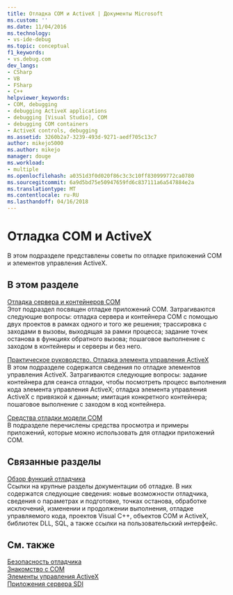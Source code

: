 ```yaml
---
title: Отладка COM и ActiveX | Документы Microsoft
ms.custom: ''
ms.date: 11/04/2016
ms.technology:
- vs-ide-debug
ms.topic: conceptual
f1_keywords:
- vs.debug.com
dev_langs:
- CSharp
- VB
- FSharp
- C++
helpviewer_keywords:
- COM, debugging
- debugging ActiveX applications
- debugging [Visual Studio], COM
- debugging COM containers
- ActiveX controls, debugging
ms.assetid: 3260b2a7-3239-493d-9271-aedf705c13c7
author: mikejo5000
ms.author: mikejo
manager: douge
ms.workload:
- multiple
ms.openlocfilehash: a0351d3f0d020f86c3c3c10ff830999772ca0780
ms.sourcegitcommit: 6a9d5bd75e50947659fd6c837111a6a547884e2a
ms.translationtype: MT
ms.contentlocale: ru-RU
ms.lasthandoff: 04/16/2018
---
```

# <a name="com-and-activex-debugging"></a>Отладка COM и ActiveX
В этом подразделе представлены советы по отладке приложений COM и элементов управления ActiveX.  
  
## <a name="in-this-section"></a>В этом разделе  
 [Отладка сервера и контейнеров COM](../debugger/com-server-and-container-debugging.md)  
 Этот подраздел посвящен отладке приложений COM. Затрагиваются следующие вопросы: отладка сервера и контейнера COM с помощью двух проектов в рамках одного и того же решения; трассировка с заходами в вызовы, выходящая за рамки процесса; задание точек останова в функциях обратного вызова; пошаговое выполнение с заходом в контейнеры и серверы и без него.  
  
 [Практическое руководство. Отладка элемента управления ActiveX](../debugger/how-to-debug-an-activex-control.md)  
 В этом подразделе содержатся сведения по отладке элементов управления ActiveX. Затрагиваются следующие вопросы: задание контейнера для сеанса отладки, чтобы посмотреть процесс выполнения кода элемента управления ActiveX; отладка элемента управления ActiveX с привязкой к данным; имитация конкретного контейнера; пошаговое выполнение с заходом в код контейнера.  
  
 [Средства отладки модели COM](../debugger/com-debugging-tools.md)  
 В подразделе перечислены средства просмотра и примеры приложений, которые можно использовать для отладки приложений COM.  
  
## <a name="related-sections"></a>Связанные разделы  
 [Обзор функций отладчика](../debugger/debugger-feature-tour.md)  
 Ссылки на крупные разделы документации об отладке. В них содержатся следующие сведения: новые возможности отладчика, сведения о параметрах и подготовке, точках останова, обработке исключений, изменении и продолжении выполнения, отладке управляемого кода, проектов Visual C++, объектов COM и ActiveX, библиотек DLL, SQL, а также ссылки на пользовательский интерфейс.  
  
## <a name="see-also"></a>См. также  
 [Безопасность отладчика](../debugger/debugger-security.md)   
 [Знакомство с COM](/cpp/atl/introduction-to-com)   
 [Элементы управления ActiveX](/cpp/mfc/activex-controls)   
 [Приложения сервера SDI](../debugger/sdi-server-applications.md)